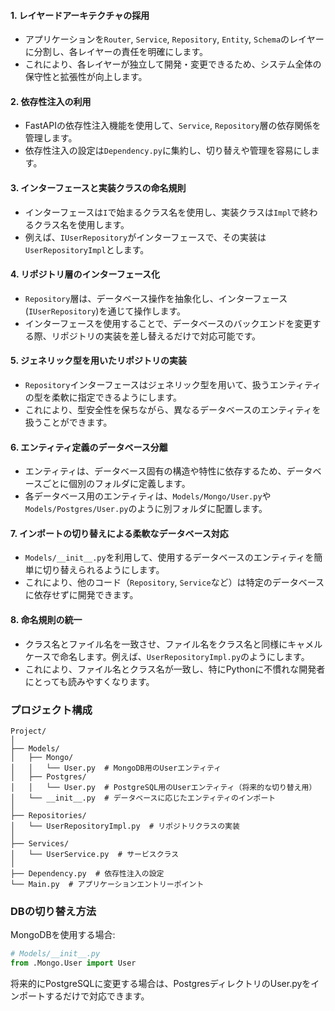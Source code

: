 #### 1. **レイヤードアーキテクチャの採用**
   - アプリケーションを`Router`, `Service`, `Repository`, `Entity`, `Schema`のレイヤーに分割し、各レイヤーの責任を明確にします。
   - これにより、各レイヤーが独立して開発・変更できるため、システム全体の保守性と拡張性が向上します。

#### 2. **依存性注入の利用**
   - FastAPIの依存性注入機能を使用して、`Service`, `Repository`層の依存関係を管理します。
   - 依存性注入の設定は`Dependency.py`に集約し、切り替えや管理を容易にします。

#### 3. **インターフェースと実装クラスの命名規則**
   - インターフェースは`I`で始まるクラス名を使用し、実装クラスは`Impl`で終わるクラス名を使用します。
   - 例えば、`IUserRepository`がインターフェースで、その実装は`UserRepositoryImpl`とします。

#### 4. **リポジトリ層のインターフェース化**
   - `Repository`層は、データベース操作を抽象化し、インターフェース(`IUserRepository`)を通じて操作します。
   - インターフェースを使用することで、データベースのバックエンドを変更する際、リポジトリの実装を差し替えるだけで対応可能です。

#### 5. **ジェネリック型を用いたリポジトリの実装**
   - `Repository`インターフェースはジェネリック型を用いて、扱うエンティティの型を柔軟に指定できるようにします。
   - これにより、型安全性を保ちながら、異なるデータベースのエンティティを扱うことができます。

#### 6. **エンティティ定義のデータベース分離**
   - エンティティは、データベース固有の構造や特性に依存するため、データベースごとに個別のフォルダに定義します。
   - 各データベース用のエンティティは、`Models/Mongo/User.py`や`Models/Postgres/User.py`のように別フォルダに配置します。

#### 7. **インポートの切り替えによる柔軟なデータベース対応**
   - `Models/__init__.py`を利用して、使用するデータベースのエンティティを簡単に切り替えられるようにします。
   - これにより、他のコード（`Repository`, `Service`など）は特定のデータベースに依存せずに開発できます。

#### 8. **命名規則の統一**
   - クラス名とファイル名を一致させ、ファイル名をクラス名と同様にキャメルケースで命名します。例えば、`UserRepositoryImpl.py`のようにします。
   - これにより、ファイル名とクラス名が一致し、特にPythonに不慣れな開発者にとっても読みやすくなります。

### プロジェクト構成
```plaintext
Project/
│
├── Models/
│   ├── Mongo/
│   │   └── User.py  # MongoDB用のUserエンティティ
│   ├── Postgres/
│   │   └── User.py  # PostgreSQL用のUserエンティティ（将来的な切り替え用）
│   └── __init__.py  # データベースに応じたエンティティのインポート
│
├── Repositories/
│   └── UserRepositoryImpl.py  # リポジトリクラスの実装
│
├── Services/
│   └── UserService.py  # サービスクラス
│
├── Dependency.py  # 依存性注入の設定
└── Main.py  # アプリケーションエントリーポイント
```
### DBの切り替え方法
MongoDBを使用する場合:

```python
# Models/__init__.py
from .Mongo.User import User
```
将来的にPostgreSQLに変更する場合は、PostgresディレクトリのUser.pyをインポートするだけで対応できます。
